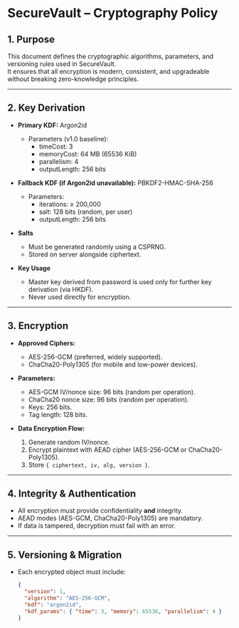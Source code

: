 # SecureVault – Cryptography Policy

## 1. Purpose
This document defines the cryptographic algorithms, parameters, and versioning rules used in SecureVault.  
It ensures that all encryption is modern, consistent, and upgradeable without breaking zero-knowledge principles.

---

## 2. Key Derivation
- **Primary KDF:** Argon2id
  - Parameters (v1.0 baseline):
    - timeCost: 3
    - memoryCost: 64 MB (65536 KiB)
    - parallelism: 4
    - outputLength: 256 bits
- **Fallback KDF (if Argon2id unavailable):** PBKDF2-HMAC-SHA-256
  - Parameters:
    - iterations: ≥ 200,000
    - salt: 128 bits (random, per user)
    - outputLength: 256 bits

- **Salts**
  - Must be generated randomly using a CSPRNG.
  - Stored on server alongside ciphertext.

- **Key Usage**
  - Master key derived from password is used only for further key derivation (via HKDF).
  - Never used directly for encryption.

---

## 3. Encryption
- **Approved Ciphers:**
  - AES-256-GCM (preferred, widely supported).
  - ChaCha20-Poly1305 (for mobile and low-power devices).

- **Parameters:**
  - AES-GCM IV/nonce size: 96 bits (random per operation).
  - ChaCha20 nonce size: 96 bits (random per operation).
  - Keys: 256 bits.
  - Tag length: 128 bits.

- **Data Encryption Flow:**
  1. Generate random IV/nonce.
  2. Encrypt plaintext with AEAD cipher (AES-256-GCM or ChaCha20-Poly1305).
  3. Store `{ ciphertext, iv, alg, version }`.

---

## 4. Integrity & Authentication
- All encryption must provide confidentiality **and** integrity.
- AEAD modes (AES-GCM, ChaCha20-Poly1305) are mandatory.
- If data is tampered, decryption must fail with an error.

---

## 5. Versioning & Migration
- Each encrypted object must include:
  ```json
  {
    "version": 1,
    "algorithm": "AES-256-GCM",
    "kdf": "argon2id",
    "kdf_params": { "time": 3, "memory": 65536, "parallelism": 4 }
  }
